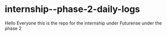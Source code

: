 # internship--phase-2-daily-logs
Hello Everyone this is the repo for the internship under Futurense  under the phase 2 
